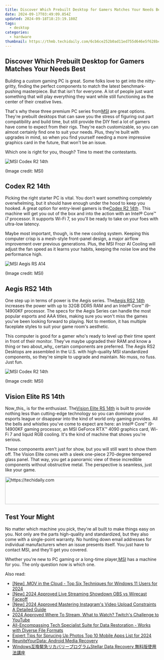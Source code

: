 ```yaml
---
title: Discover Which Prebuilt Desktop for Gamers Matches Your Needs Best
date: 2024-09-17T03:49:09.854Z
updated: 2024-09-18T18:23:19.180Z
tags:
  - desktop
categories:
  - hardware
thumbnail: https://thmb.techidaily.com/6cb6ce252b0ad11ed755d646e5f628bce768541280a5d0954fc83219a7cf15b8.jpg
---
```


## Discover Which Prebuilt Desktop for Gamers Matches Your Needs Best

Building a custom gaming PC is great. Some folks love to get into the nitty-gritty, finding the perfect components to match the latest benchmark-pushing masterpiece. But that isn't for everyone. A lot of people just want something that will play everything they want while still functioning as the center of their creative lives.

 That's why these three premium PC series from[MSI](https://us.msi.com/) are great options. They're prebuilt desktops that can save you the stress of figuring out part compatibility and build time, but still provide the DIY feel a lot of gamers have come to expect from their rigs. They're each customizable, so you can almost certainly find one to suit your needs. Plus, they're built with upgrades in mind, so when you find yourself needing a more impressive graphics card in the future, that won't be an issue.

Which one is right for you, though? Time to meet the contestants.

![MSI Codex R2 14th](https://cdn.mos.cms.futurecdn.net/XrFgjDYaKSuDrFXPKaQqc6-320-80.jpg)

(Image credit: MSI)

## Codex R2 14th

 Picking the right starter PC is vital. You don't want something completely overwhelming, but it should have enough under the hood to keep you hooked. A great option for entry-level gamers is the[Codex R2 14th](https://msi.gm/S8CEE8AA) . This machine will get you out of the box and into the action with an Intel® Core™ i7 processor. It supports Wi-Fi 7, so you'll be ready to take on your foes with ultra-low latency.

 Maybe most important, though, is the new cooling system. Keeping this computer crisp is a mesh-style front-panel design, a major airflow improvement over previous generations. Plus, the MSI Frozr AI Cooling will adjust the fan speed as it learns your habits, keeping the noise low and the performance high.

![MSI Aegis RS A14](https://cdn.mos.cms.futurecdn.net/XYWwL3MywSFA8Dkx7deTV6-320-80.jpg)

(Image credit: MSI)

## Aegis RS2 14th

 One step up in terms of power is the Aegis series. The[Aegis RS2 14th](https://msi.gm/S6F8BE89) increases the power with up to 32GB DDR5 RAM and an Intel® Core™ i9-14900KF processor. The specs for the Aegis Series can handle the most popular esports and AAA titles, making sure you won't miss the games you've been looking forward to playing. Not to mention, it has multiple faceplate styles to suit your game room's aesthetic.

 This computer is good for a gamer who's ready to level up their time spent in front of their monitor. They've maybe upgraded their RAM and know a thing or two about_why_ certain components are preferred. The Aegis RS2 Desktops are assembled in the U.S. with high-quality MSI standardized components, so they're simple to upgrade and maintain. No muss, no fuss. Just fun.

![MSI Codex R2 14th](https://cdn.mos.cms.futurecdn.net/XrFgjDYaKSuDrFXPKaQqc6-320-80.jpg)

(Image credit: MSI)

## Vision Elite RS 14th

 Now_this_ is for the enthusiast. The[Vision Elite RS 14th](https://msi.gm/SDD9BF90) is built to provide nothing less than cutting-edge technology so you can dominate your esports league or disappear into the kind of world only gaming provides. All the bells and whistles you've come to expect are here: an Intel® Core™ i9-14900KF gaming processor, an MSI GeForce RTX™ 4090 graphics card, Wi-Fi 7 and liquid RGB cooling. It's the kind of machine that shows you're serious.

 These components aren't just for show, but you will still want to show them off. The Vision Elite comes with a sleek one-piece 270-degree tempered glass panel. That way, you get a panoramic view of these incredible components without obstructive metal. The perspective is seamless, just like your game.

<!-- affiliate ads begin -->
<a href="https://appsumo.8odi.net/c/5597632/2049378/7443" target="_top" id="2049378">
  <img src="//a.impactradius-go.com/display-ad/7443-2049378" border="0" alt="https://techidaily.com" width="728" height="90"/>
</a>
<img height="0" width="0" src="https://appsumo.8odi.net/i/5597632/2049378/7443" style="position:absolute;visibility:hidden;" border="0" />
<!-- affiliate ads end -->

## Test Your Might

 No matter which machine you pick, they're all built to make things easy on you. Not only are the parts high-quality and standardized, but they also come with a single-point warranty. No hunting down email addresses for individual manufacturers when an issue presents itself. You just have to contact MSI, and they'll get you covered.

 Whether you're new to PC gaming or a long-time player,[MSI](https://us.msi.com/) has a machine for you. The only question now is which one.

<ins class="adsbygoogle"
     style="display:block"
     data-ad-format="autorelaxed"
     data-ad-client="ca-pub-7571918770474297"
     data-ad-slot="1223367746"></ins>

<ins class="adsbygoogle"
     style="display:block"
     data-ad-client="ca-pub-7571918770474297"
     data-ad-slot="8358498916"
     data-ad-format="auto"
     data-full-width-responsive="true"></ins>

<span class="atpl-alsoreadstyle">Also read:</span>
<div><ul>
<li><a href="https://screen-sharing-recording.techidaily.com/new-mov-in-the-cloud-top-six-techniques-for-windows-11-users-for-2024/"><u>[New] .MOV in the Cloud - Top Six Techniques for Windows 11 Users for 2024</u></a></li>
<li><a href="https://fox-cloud.techidaily.com/new-2024-approved-live-streaming-showdown-obs-vs-wirecast-faceoff/"><u>[New] 2024 Approved Live Streaming Showdown OBS vs Wirecast Faceoff</u></a></li>
<li><a href="https://instagram-clips.techidaily.com/new-2024-approved-mastering-instagrams-video-upload-constraints-a-detailed-guide/"><u>[New] 2024 Approved Mastering Instagram's Video Upload Constraints A Detailed Guide</u></a></li>
<li><a href="https://article-helps.techidaily.com/2024-approved-where-to-stream-what-to-watch-twitchs-challenge-to-youtube/"><u>2024 Approved Where To Stream, What to Watch? Twitch's Challenge to YouTube</u></a></li>
<li><a href="https://data-recovery.techidaily.com/all-encompassing-tech-specialist-suite-for-data-restoration-works-with-diverse-file-formats/"><u>All-Encompassing Tech Specialist Suite for Data Restoration - Works with Diverse File Formats</u></a></li>
<li><a href="https://some-techniques.techidaily.com/expert-tips-for-sprucing-up-photos-top-10-mobile-apps-list-for-2024/"><u>Expert Tips for Sprucing Up Photos Top 10 Mobile Apps List for 2024</u></a></li>
<li><a href="https://data-recovery.techidaily.com/reuniteyourdata-android-media-recovery/"><u>ReuniteYourData: Android Media Recovery</u></a></li>
<li><a href="https://data-recovery.techidaily.com/1720600261620-windowsstellar-data-recovery/"><u>Windows互換緊急リカバリープログラムStellar Data Recovery 無料版使用法講座</u></a></li>
</ul></div>

